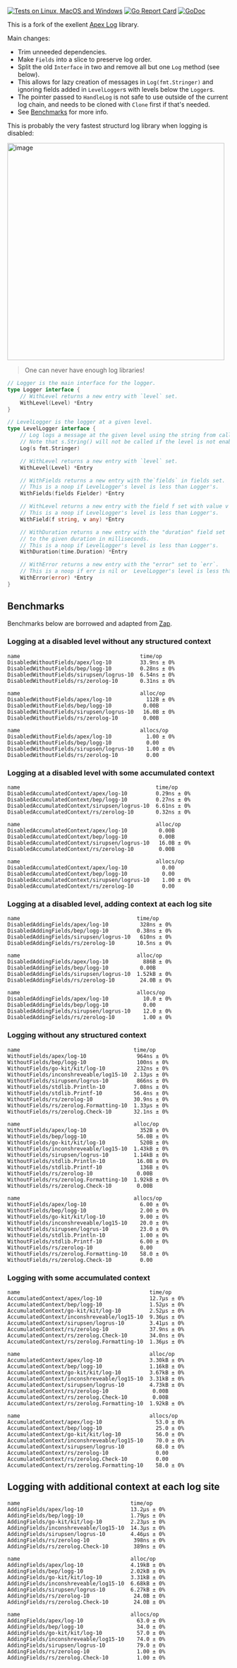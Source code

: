 
[![Tests on Linux, MacOS and Windows](https://github.com/bep/logg/workflows/Test/badge.svg)](https://github.com/bep/logg/actions?query=workflow:Test)
[![Go Report Card](https://goreportcard.com/badge/github.com/bep/logg)](https://goreportcard.com/report/github.com/bep/logg)
[![GoDoc](https://godoc.org/github.com/bep/logg?status.svg)](https://godoc.org/github.com/bep/logg)

This is a fork of the exellent [Apex Log](https://github.com/apex/log) library.

Main changes:

* Trim unneeded dependencies.
* Make `Fields` into a slice to preserve log order.
* Split the old `Interface` in two and remove all but one `Log` method (see below).
* This allows for lazy creation of messages in `Log(fmt.Stringer)` and ignoring fields added in `LevelLogger`s with levels below the `Logger`s.
* The pointer passed to `HandleLog` is not safe to use outside of the current log chain, and needs to be cloned with `Clone` first if that's needed.
* See [Benchmarks](#benchmarks) for more info.

This is probably the very fastest structurd log library when logging is disabled:

<img width="492" alt="image" src="https://user-images.githubusercontent.com/394382/184383985-265a4b0e-ee36-405e-9dc1-4686d0cad57a.png">


> One can never have enough log libraries!

```go
// Logger is the main interface for the logger.
type Logger interface {
	// WithLevel returns a new entry with `level` set.
	WithLevel(Level) *Entry
}

// LevelLogger is the logger at a given level.
type LevelLogger interface {
	// Log logs a message at the given level using the string from calling s.String().
	// Note that s.String() will not be called if the level is not enabled.
	Log(s fmt.Stringer)

	// WithLevel returns a new entry with `level` set.
	WithLevel(Level) *Entry

	// WithFields returns a new entry with the`fields` in fields set.
	// This is a noop if LevelLogger's level is less than Logger's.
	WithFields(fields Fielder) *Entry

	// WithLevel returns a new entry with the field f set with value v
	// This is a noop if LevelLogger's level is less than Logger's.
	WithField(f string, v any) *Entry

	// WithDuration returns a new entry with the "duration" field set
	// to the given duration in milliseconds.
	// This is a noop if LevelLogger's level is less than Logger's.
	WithDuration(time.Duration) *Entry

	// WithError returns a new entry with the "error" set to `err`.
	// This is a noop if err is nil or  LevelLogger's level is less than Logger's.
	WithError(error) *Entry
}
```

## Benchmarks

Benchmarks below are borrowed and adapted from [Zap](https://github.com/uber-go/zap/tree/master/benchmarks).

### Logging at a disabled level without any structured context

```
name                                      time/op
DisabledWithoutFields/apex/log-10         33.9ns ± 0%
DisabledWithoutFields/bep/logg-10         0.28ns ± 0%
DisabledWithoutFields/sirupsen/logrus-10  6.54ns ± 0%
DisabledWithoutFields/rs/zerolog-10       0.31ns ± 0%

name                                      alloc/op
DisabledWithoutFields/apex/log-10           112B ± 0%
DisabledWithoutFields/bep/logg-10          0.00B
DisabledWithoutFields/sirupsen/logrus-10   16.0B ± 0%
DisabledWithoutFields/rs/zerolog-10        0.00B

name                                      allocs/op
DisabledWithoutFields/apex/log-10           1.00 ± 0%
DisabledWithoutFields/bep/logg-10           0.00
DisabledWithoutFields/sirupsen/logrus-10    1.00 ± 0%
DisabledWithoutFields/rs/zerolog-10         0.00
```


### Logging at a disabled level with some accumulated context

```
name                                           time/op
DisabledAccumulatedContext/apex/log-10         0.29ns ± 0%
DisabledAccumulatedContext/bep/logg-10         0.27ns ± 0%
DisabledAccumulatedContext/sirupsen/logrus-10  6.61ns ± 0%
DisabledAccumulatedContext/rs/zerolog-10       0.32ns ± 0%

name                                           alloc/op
DisabledAccumulatedContext/apex/log-10          0.00B
DisabledAccumulatedContext/bep/logg-10          0.00B
DisabledAccumulatedContext/sirupsen/logrus-10   16.0B ± 0%
DisabledAccumulatedContext/rs/zerolog-10        0.00B

name                                           allocs/op
DisabledAccumulatedContext/apex/log-10           0.00
DisabledAccumulatedContext/bep/logg-10           0.00
DisabledAccumulatedContext/sirupsen/logrus-10    1.00 ± 0%
DisabledAccumulatedContext/rs/zerolog-10         0.00
```

### Logging at a disabled level, adding context at each log site

```
name                                     time/op
DisabledAddingFields/apex/log-10          328ns ± 0%
DisabledAddingFields/bep/logg-10         0.38ns ± 0%
DisabledAddingFields/sirupsen/logrus-10   610ns ± 0%
DisabledAddingFields/rs/zerolog-10       10.5ns ± 0%

name                                     alloc/op
DisabledAddingFields/apex/log-10           886B ± 0%
DisabledAddingFields/bep/logg-10          0.00B
DisabledAddingFields/sirupsen/logrus-10  1.52kB ± 0%
DisabledAddingFields/rs/zerolog-10        24.0B ± 0%

name                                     allocs/op
DisabledAddingFields/apex/log-10           10.0 ± 0%
DisabledAddingFields/bep/logg-10           0.00
DisabledAddingFields/sirupsen/logrus-10    12.0 ± 0%
DisabledAddingFields/rs/zerolog-10         1.00 ± 0%
```

### Logging without any structured context

```
name                                    time/op
WithoutFields/apex/log-10                964ns ± 0%
WithoutFields/bep/logg-10                100ns ± 0%
WithoutFields/go-kit/kit/log-10          232ns ± 0%
WithoutFields/inconshreveable/log15-10  2.13µs ± 0%
WithoutFields/sirupsen/logrus-10         866ns ± 0%
WithoutFields/stdlib.Println-10         7.08ns ± 0%
WithoutFields/stdlib.Printf-10          56.4ns ± 0%
WithoutFields/rs/zerolog-10             30.9ns ± 0%
WithoutFields/rs/zerolog.Formatting-10  1.33µs ± 0%
WithoutFields/rs/zerolog.Check-10       32.1ns ± 0%

name                                    alloc/op
WithoutFields/apex/log-10                 352B ± 0%
WithoutFields/bep/logg-10                56.0B ± 0%
WithoutFields/go-kit/kit/log-10           520B ± 0%
WithoutFields/inconshreveable/log15-10  1.43kB ± 0%
WithoutFields/sirupsen/logrus-10        1.14kB ± 0%
WithoutFields/stdlib.Println-10          16.0B ± 0%
WithoutFields/stdlib.Printf-10            136B ± 0%
WithoutFields/rs/zerolog-10              0.00B
WithoutFields/rs/zerolog.Formatting-10  1.92kB ± 0%
WithoutFields/rs/zerolog.Check-10        0.00B

name                                    allocs/op
WithoutFields/apex/log-10                 6.00 ± 0%
WithoutFields/bep/logg-10                 2.00 ± 0%
WithoutFields/go-kit/kit/log-10           9.00 ± 0%
WithoutFields/inconshreveable/log15-10    20.0 ± 0%
WithoutFields/sirupsen/logrus-10          23.0 ± 0%
WithoutFields/stdlib.Println-10           1.00 ± 0%
WithoutFields/stdlib.Printf-10            6.00 ± 0%
WithoutFields/rs/zerolog-10               0.00
WithoutFields/rs/zerolog.Formatting-10    58.0 ± 0%
WithoutFields/rs/zerolog.Check-10         0.00
```


### Logging with some accumulated context

```
name                                         time/op
AccumulatedContext/apex/log-10               12.7µs ± 0%
AccumulatedContext/bep/logg-10               1.52µs ± 0%
AccumulatedContext/go-kit/kit/log-10         2.52µs ± 0%
AccumulatedContext/inconshreveable/log15-10  9.36µs ± 0%
AccumulatedContext/sirupsen/logrus-10        3.41µs ± 0%
AccumulatedContext/rs/zerolog-10             37.9ns ± 0%
AccumulatedContext/rs/zerolog.Check-10       34.0ns ± 0%
AccumulatedContext/rs/zerolog.Formatting-10  1.36µs ± 0%

name                                         alloc/op
AccumulatedContext/apex/log-10               3.30kB ± 0%
AccumulatedContext/bep/logg-10               1.16kB ± 0%
AccumulatedContext/go-kit/kit/log-10         3.67kB ± 0%
AccumulatedContext/inconshreveable/log15-10  3.31kB ± 0%
AccumulatedContext/sirupsen/logrus-10        4.73kB ± 0%
AccumulatedContext/rs/zerolog-10              0.00B
AccumulatedContext/rs/zerolog.Check-10        0.00B
AccumulatedContext/rs/zerolog.Formatting-10  1.92kB ± 0%

name                                         allocs/op
AccumulatedContext/apex/log-10                 53.0 ± 0%
AccumulatedContext/bep/logg-10                 25.0 ± 0%
AccumulatedContext/go-kit/kit/log-10           56.0 ± 0%
AccumulatedContext/inconshreveable/log15-10    70.0 ± 0%
AccumulatedContext/sirupsen/logrus-10          68.0 ± 0%
AccumulatedContext/rs/zerolog-10               0.00
AccumulatedContext/rs/zerolog.Check-10         0.00
AccumulatedContext/rs/zerolog.Formatting-10    58.0 ± 0%
```


## Logging with additional context at each log site

```
name                                   time/op
AddingFields/apex/log-10               13.2µs ± 0%
AddingFields/bep/logg-10               1.79µs ± 0%
AddingFields/go-kit/kit/log-10         2.23µs ± 0%
AddingFields/inconshreveable/log15-10  14.3µs ± 0%
AddingFields/sirupsen/logrus-10        4.46µs ± 0%
AddingFields/rs/zerolog-10              398ns ± 0%
AddingFields/rs/zerolog.Check-10        389ns ± 0%

name                                   alloc/op
AddingFields/apex/log-10               4.19kB ± 0%
AddingFields/bep/logg-10               2.02kB ± 0%
AddingFields/go-kit/kit/log-10         3.31kB ± 0%
AddingFields/inconshreveable/log15-10  6.68kB ± 0%
AddingFields/sirupsen/logrus-10        6.27kB ± 0%
AddingFields/rs/zerolog-10              24.0B ± 0%
AddingFields/rs/zerolog.Check-10        24.0B ± 0%

name                                   allocs/op
AddingFields/apex/log-10                 63.0 ± 0%
AddingFields/bep/logg-10                 34.0 ± 0%
AddingFields/go-kit/kit/log-10           57.0 ± 0%
AddingFields/inconshreveable/log15-10    74.0 ± 0%
AddingFields/sirupsen/logrus-10          79.0 ± 0%
AddingFields/rs/zerolog-10               1.00 ± 0%
AddingFields/rs/zerolog.Check-10         1.00 ± 0%
```
